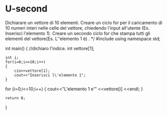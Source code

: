 # U-second



Dichiarare un vettore di 10 elementi. Creare un ciclo for per il caricamento di 10 numeri interi nelle celle del vettore,
chiedendo l'input all'utente (Es. Inserisci l'elemento 1). Creare un secondo ciclo for che stampa tutti gli elementi del vettore(Es. L''elemento 1 è) .
*/
#include <iostream>
using namespace std;

int main()
{
	//dichiaro l'indice.
	int vettore[1];
	
	int i;
	for(i=0;i<=10;i++)
	{
		cin>>vettore[1];
		cout<<"Inserisci l\'elemento 1";
	}
for (i=0;i<=10;i++)
{
	cout<<"L\'elemento 1 e\'" <<vettore[i] <<endl;
}
		
	return 0;
}
